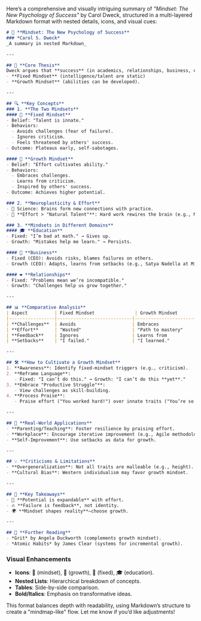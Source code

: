 Here’s a comprehensive and visually intriguing summary of *"Mindset: The New Psychology of Success"* by Carol Dweck, structured in a multi-layered Markdown format with nested details, icons, and visual cues:

```markdown
# 🧠 **Mindset: The New Psychology of Success**  
### *Carol S. Dweck*  
_A summary in nested Markdown_  

---

## 🌟 **Core Thesis**  
Dweck argues that **success** (in academics, relationships, business, etc.) is deeply influenced by whether people adopt a:  
- **Fixed Mindset** (intelligence/talent are static)  
- **Growth Mindset** (abilities can be developed).  

---

## 🔍 **Key Concepts**  
### 1. **The Two Mindsets**  
#### 🔄 **Fixed Mindset**  
- Belief: "Talent is innate."  
- Behaviors:  
  - Avoids challenges (fear of failure).  
  - Ignores criticism.  
  - Feels threatened by others' success.  
- Outcome: Plateaus early, self-sabotages.  

#### 🌱 **Growth Mindset**  
- Belief: "Effort cultivates ability."  
- Behaviors:  
  - Embraces challenges.  
  - Learns from criticism.  
  - Inspired by others' success.  
- Outcome: Achieves higher potential.  

### 2. **Neuroplasticity & Effort**  
- 🧠 Science: Brains form new connections with practice.  
- 💪 **Effort > "Natural Talent"**: Hard work rewires the brain (e.g., Mozart’s 10+ years of practice before mastery).  

### 3. **Mindsets in Different Domains**  
#### 🎓 **Education**  
- Fixed: "I’m bad at math." → Gives up.  
- Growth: "Mistakes help me learn." → Persists.  

#### 💼 **Business**  
- Fixed (CEO): Avoids risks, blames failures on others.  
- Growth (CEO): Adapts, learns from setbacks (e.g., Satya Nadella at Microsoft).  

#### ❤️ **Relationships**  
- Fixed: "Problems mean we’re incompatible."  
- Growth: "Challenges help us grow together."  

---

## 📊 **Comparative Analysis**  
| Aspect          | Fixed Mindset               | Growth Mindset               |  
|-----------------|----------------------------|-----------------------------|  
| **Challenges**  | Avoids                     | Embraces                    |  
| **Effort**      | "Wasted"                   | "Path to mastery"           |  
| **Feedback**    | Ignores                    | Learns from                 |  
| **Setbacks**    | "I failed."                | "I learned."                |  

---

## 🛠️ **How to Cultivate a Growth Mindset**  
1. **Awareness**: Identify fixed-mindset triggers (e.g., criticism).  
2. **Reframe Language**:  
   - Fixed: "I can’t do this." → Growth: "I can’t do this **yet**."  
3. **Embrace "Productive Struggle"**:  
   - View challenges as skill-building.  
4. **Process Praise**:  
   - Praise effort ("You worked hard!") over innate traits ("You’re so smart!").  

---

## 🎯 **Real-World Applications**  
- **Parenting/Teaching**: Foster resilience by praising effort.  
- **Workplace**: Encourage iterative improvement (e.g., Agile methodologies).  
- **Self-Improvement**: Use setbacks as data for growth.  

---

## 💡 **Criticisms & Limitations**  
- **Overgeneralization**: Not all traits are malleable (e.g., height).  
- **Cultural Bias**: Western individualism may favor growth mindset.  

---

## 🔑 **Key Takeaways**  
- 🚀 **Potential is expandable** with effort.  
- 🔥 **Failure is feedback**, not identity.  
- 🌍 **Mindset shapes reality**—choose growth.  

---

## 📖 **Further Reading**  
- *Grit* by Angela Duckworth (complements growth mindset).  
- *Atomic Habits* by James Clear (systems for incremental growth).  

```

### **Visual Enhancements**  
- **Icons**: 🧠 (mindset), 🌱 (growth), 🔄 (fixed), 🎓 (education).  
- **Nested Lists**: Hierarchical breakdown of concepts.  
- **Tables**: Side-by-side comparison.  
- **Bold/Italics**: Emphasis on transformative ideas.  

This format balances depth with readability, using Markdown’s structure to create a "mindmap-like" flow. Let me know if you’d like adjustments!